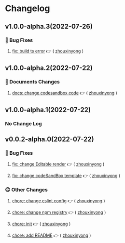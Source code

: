 # Changelog

## v1.0.0-alpha.3(2022-07-26)

### :bug: Bug Fixes

1. [fix: build ts error](https://github.com/formilyjs/antdv-x3/commit/0d63b09) :point_right: ( [zhouxinyong](https://github.com/zhouxinyong) )

## v1.0.0-alpha.2(2022-07-22)

### :memo: Documents Changes

1. [docs: change codesandbox code](https://github.com/formilyjs/antdv-x3/commit/ee8c179) :point_right: ( [zhouxinyong](https://github.com/zhouxinyong) )

## v1.0.0-alpha.1(2022-07-22)

### No Change Log

## v0.0.2-alpha.0(2022-07-22)

### :bug: Bug Fixes

1. [fix: change Editable render](https://github.com/formilyjs/antdv-x3/commit/e0ba15f) :point_right: ( [zhouxinyong](https://github.com/zhouxinyong) )

1. [fix: change codeSandBox template](https://github.com/formilyjs/antdv-x3/commit/f93471f) :point_right: ( [zhouxinyong](https://github.com/zhouxinyong) )

### :blush: Other Changes

1. [chore: change eslint config](https://github.com/formilyjs/antdv-x3/commit/fbeee0e) :point_right: ( [zhouxinyong](https://github.com/zhouxinyong) )

1. [chore: change npm registry](https://github.com/formilyjs/antdv-x3/commit/cea0caf) :point_right: ( [zhouxinyong](https://github.com/zhouxinyong) )

1. [chore: init](https://github.com/formilyjs/antdv-x3/commit/9225d65) :point_right: ( [zhouxinyong](https://github.com/zhouxinyong) )

1. [chore: add README](https://github.com/formilyjs/antdv-x3/commit/b18bf2c) :point_right: ( [zhouxinyong](https://github.com/zhouxinyong) )
